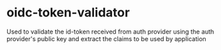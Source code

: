 # oidc-token-validator
Used to validate the id-token received from auth provider using the auth provider's public key and extract the claims to be used by application
